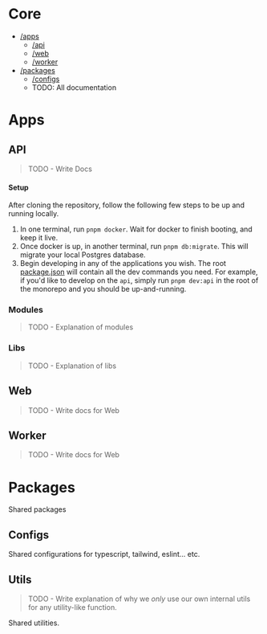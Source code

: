 # Core

- [/apps](#apps)
  - [/api](#api)
  - [/web](#web)
  - [/worker](#worker)
- [/packages](#packages)
  - [/configs](#configs)
  - TODO: All documentation

# Apps

## API

> TODO - Write Docs

#### Setup

After cloning the repository, follow the following few steps to be up and running locally.

1. In one terminal, run `pnpm docker`. Wait for docker to finish booting, and keep it live.
2. Once docker is up, in another terminal, run `pnpm db:migrate`. This will migrate your local Postgres database.
3. Begin developing in any of the applications you wish. The root [package.json](./package.json) will contain all the dev commands you need. For example, if you'd like to develop on the `api`, simply run `pnpm dev:api` in the root of the monorepo and you should be up-and-running.

### Modules

> TODO - Explanation of modules

### Libs

> TODO - Explanation of libs

## Web

> TODO - Write docs for Web

## Worker

> TODO - Write docs for Web

# Packages

Shared packages

## Configs

Shared configurations for typescript, tailwind, eslint... etc.

## Utils

> TODO - Write explanation of why we _only_ use our own internal utils for any utility-like function.

Shared utilities.
